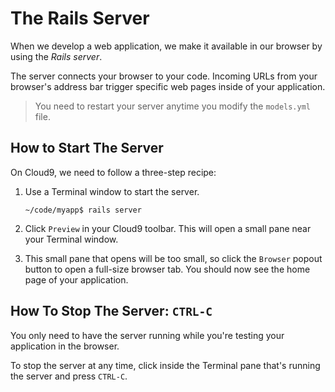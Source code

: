 # The Rails Server

When we develop a web application, we make it available
in our browser by using the _Rails server_.

The server connects your browser to your code.  Incoming
URLs from your browser's address bar trigger specific
web pages inside of your application.

> You need to restart your server anytime you modify
  the `models.yml` file.

## How to Start The Server

On Cloud9, we need to follow a three-step recipe:

1. Use a Terminal window to start the server.

   ```
   ~/code/myapp$ rails server
   ```

2. Click `Preview` in your Cloud9 toolbar.  This will open a small pane
near your Terminal window.

3. This small pane that opens will be too small, so click the `Browser` popout button to open a full-size
browser tab.  You should now see the home page of your application.

## How To Stop The Server: `CTRL-C`

You only need to have the server running while you're testing your
application in the browser.

To stop the server at any time, click inside the Terminal pane
that's running the server and press `CTRL-C`.
